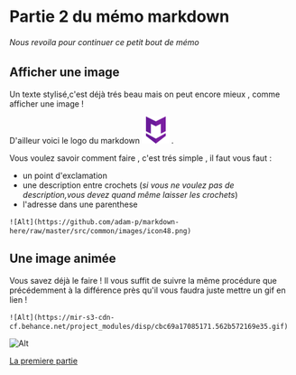 # Partie 2 du mémo markdown
###### Nous revoila pour continuer ce petit bout de mémo

## Afficher une image
Un texte stylisé,c'est déjà trés beau mais on peut encore mieux , comme afficher une image !

D'ailleur voici le logo du markdown
![Alt](https://github.com/adam-p/markdown-here/raw/master/src/common/images/icon48.png "Logo Title Text 1") .

Vous voulez savoir comment faire , c'est trés simple , il faut vous faut :

- un point d'exclamation
- une description entre crochets (*si vous ne voulez pas de description,vous devez quand même laisser les crochets*)
- l'adresse dans une parenthese

```
![Alt](https://github.com/adam-p/markdown-here/raw/master/src/common/images/icon48.png)
```
## Une image animée
Vous savez déjà le faire ! Il vous suffit de suivre la même procédure que précédemment à la différence près qu'il vous faudra juste mettre un gif en lien !
```
![Alt](https://mir-s3-cdn-cf.behance.net/project_modules/disp/cbc69a17085171.562b572169e35.gif)
```
![Alt](https://mir-s3-cdn-cf.behance.net/project_modules/disp/cbc69a17085171.562b572169e35.gif)

[La premiere partie](Markdown_1.md)
